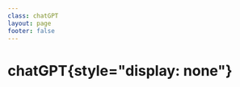 ```yaml
---
class: chatGPT
layout: page
footer: false
---
```


<script setup>
import chatGPT from './components/chatGPT.vue'
</script>

<chatGPT/>

# chatGPT{style="display: none"}
